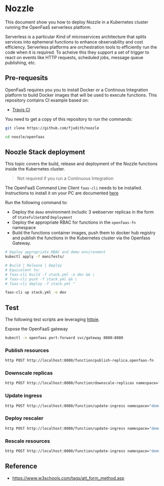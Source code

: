 # Nozzle

This document show you how to deploy Nozzle in a Kubernetes cluster running the OpenFaaS serverless platform.

Serverless is a particular Kind of microservices architecture that splits services into ephemeral functions to enhance observability and cost efficiency.
Serverless platforms are orchestration tools to efficiently run the code when it is required. To acheive this they support a set of trigger to react on events like HTTP requests, scheduled jobs, message queue publishing, etc.


## Pre-requesits

OpenFaaS requires you you to install Docker or a Continous Integration platform to build Docker images that will be used to execute functions.
This repository contains CI example based on:

* [Travis CI](https://travis-ci.org)

You need to get a copy of this repository to run the commands:

```bash
git clone https://github.com/fjudith/noozle

cd noozle/openfaas
```

## Noozle Stack deployment

This topic covers the build, release and deployment of the Nozzle functions inside the Kubernetes cluster.

> Not required if you run a Continuous Integration

The OpenFaaS Command Line Client `faas-cli` needs to be installed.
Instructions to install it on your PC are documented [here](https://docs.openfaas.com/cli/install/)

Run the following command to:

* Deploy the `demo` environment includic 3 webserver replicas in the form of `StatefulSet`and `Deployment`
* Deploy the appropriate RBAC for functions in the `openfaas-fn` namespace
* Build the functions container images, push them to docker hub registry and publish the functions in the Kubernetes cluster via the Openfass Gateway.

```bash
# Deploy appropriate RBAC and demo environment
kubectl apply -f manifests/

# Build | Release | Deploy
# Equivalent to:
# faas-cli build -f stack.yml -o dev && \
# faas-cli push -f stack.yml && \
# faas-cli deploy -f stack.yml "

faas-cli up stack.yml -o dev
```

## Test

The following test scripts are leveraging [httpie](httpie.org).

Expose the OpenFaaS gateway

```bash
kubectl -n openfaas port-forward svc/gateway 8080:8080
```

### Publish resources

```bash
http POST http://localhost:8080/function/publish-replica.openfaas-fn
```

### Downscale replicas

```bash
http POST http://localhost:8080/function/downscale-replicas namespace="demo" name="web" kind="statefulset" replicas="3" labels='{"app": "nginx", "type": "statefulset"}'
```

### Update ingress

```bash
http POST http://localhost:8080/function/update-ingress namespace="demo" name="web" kind="statefulset" replicas="3" labels='{"app": "nginx", "type": "statefulset"}'
```

### Deploy rescaler

```bash
http POST http://localhost:8080/function/update-ingress namespace="demo" name="nginx-sts" rules='[{"host": "demo-sts.example.com", "http": {"paths": [{"backend": {"serviceName": "frontend", "servicePort": 80}, "path": "/"}]}}]'
```

### Rescale resources

```bash
http POST http://localhost:8080/function/update-ingress namespace="demo" name="nginx-sts"
```


## Reference

* <https://www.w3schools.com/tags/att_form_method.asp>